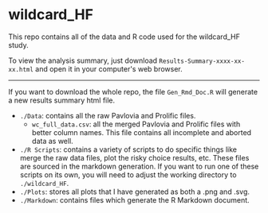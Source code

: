 # wildcard_HF

This repo contains all of the data and R code used for the wildcard_HF study.

To view the analysis summary, just download `Results-Summary-xxxx-xx-xx.html` and open it in your computer's web browser.

---

If you want to download the whole repo, the file `Gen_Rmd_Doc.R` will generate a new results summary html file.

- `./Data`: contains all the raw Pavlovia and Prolific files.
  - `wc_full_data.csv`: all the merged Pavlovia and Prolific files with better column names. This file contains all incomplete and aborted data as well.
- `./R Scripts`: contains a variety of scripts to do specific things like merge the raw data files, plot the risky choice results, etc. These files are sourced in the markdown generation. If you want to run one of these scripts on its own, you will need to adjust the working directory to `./wildcard_HF`.
- `./Plots`: stores all plots that I have generated as both a .png and .svg.
- `./Markdown`: contains files which generate the R Markdown document.
